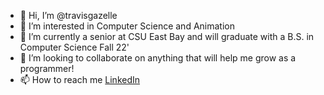 - 👋 Hi, I’m @travisgazelle
- 👀 I’m interested in Computer Science and Animation
- 🌱 I’m currently a senior at CSU East Bay and will graduate with a B.S. in Computer Science Fall 22'
- 💞️ I’m looking to collaborate on anything that will help me grow as a programmer!
- 📫 How to reach me [LinkedIn](www.linkedin.com/in/travis-a-cassell)

<!---
travisgazelle/travisgazelle is a ✨ special ✨ repository because its `README.md` (this file) appears on your GitHub profile.
You can click the Preview link to take a look at your changes.
--->
